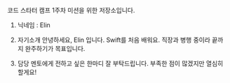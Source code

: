 코드 스타터 캠프 1주차 미션을 위한 저장소입니다.

1. 닉네임 : Elin

2. 자기소개
    안녕하세요, Elin 입니다. Swift를 처음 배워요.
    직장과 병행 중이라 끝까지 완주하기가 목표입니다.

3. 담당 멘토에게 전하고 싶은 한마디
    잘 부탁드립니다. 부족한 점이 많겠지만 열심히 할게요!
